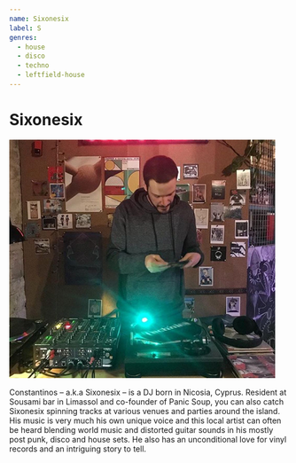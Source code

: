 ```yaml
---
name: Sixonesix
label: S
genres:
  - house
  - disco
  - techno
  - leftfield-house
---
```


# Sixonesix

![](./assets/images/SIXONESIX.jpg)

Constantinos – a.k.a Sixonesix – is a DJ born in Nicosia, Cyprus. Resident at Sousami bar in Limassol and co-founder of Panic Soup, you can also catch Sixonesix spinning tracks at various venues and parties around the island. His music is very much his own unique voice and this local artist can often be heard blending world music and distorted guitar sounds in his mostly post punk, disco and house sets. He also has an unconditional love for vinyl records and an intriguing story to tell.  
